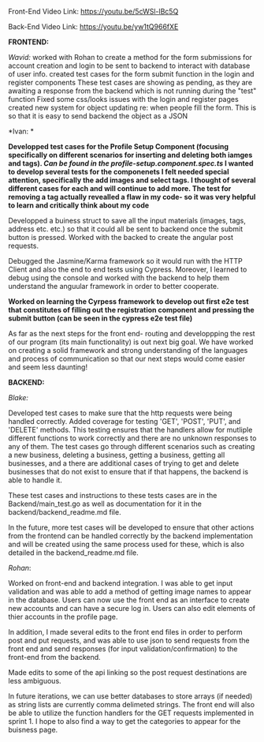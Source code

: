 Front-End Video Link: https://youtu.be/5cWSl-lBc5Q

Back-End Video Link: https://youtu.be/yw1tQ966fXE

****FRONTEND:****

*Wavid:*
  worked with Rohan to create a method for the form submissions for account creation and login to be sent to backend to interact with database of user info. 
  created test cases for the form submit function in the login and register components
    These test cases are showing as pending, as they are awaiting a response from the backend which is not running during the "test" function
   Fixed some css/looks issues with the login and register pages
   created new system for object updating re: when people fill the form. This is so that it is easy to send backend the object as a JSON

*Ivan: *

  **Developped test cases for the Profile Setup Component (focusing specifically on different scenarios for inserting and deleting both iamges and tags). *Can be found in the profile-setup.component.spec.ts* I wanted to develop several tests for the componenets I felt needed special attention, specifically the add images and select tags. I thought of several different cases for each and will continue to add more. The test for removing a tag actually revealled a flaw in my code- so it was very helpful to learn and critically think about my code**
  
  Developped a buiness struct to save all the input materials (images, tags, address etc. etc.) so that it could all be sent to backend once the submit button is pressed. Worked with the backed to create the angular post requests.
  
  Debugged the Jasmine/Karma framework so it would run with the HTTP Client and also the end to end tests using Cypress. Moreover, I learned to debug using the console and worked with the backend to help them understand the anguular framework in order to better cooperate.
  
  **Worked on learning the Cyrpess framework to develop out first e2e test that constitutes of filling out the registration component and pressing the submit button (can be seen in the cypress e2e test file)**
  
As far as the next steps for the front end- routing and developpping the rest of our program (its main functionality) is out next big goal. We have worked on creating a solid framework and strong understanding of the languages and process of communication so that our next steps would come easier and seem less daunting!

****BACKEND:****


*Blake:*


  Developed test cases to make sure that the http requests were being handled correctly. Added coverage for testing 'GET', 'POST', 'PUT', and 'DELETE' methods. This testing ensures that the handlers allow for mutliple different functions to work correctly and there are no unknown responses to any of them. The test cases go through different scenarios such as creating a new business, deleting a business, getting a business, getting all businesses, and a there are additional cases of trying to get and delete businesses that do not exist to ensure that if that happens, the backend is able to handle it. 
  
  These test cases and instructions to these tests cases are in the Backend/main_test.go as well as documentation for it in the backend/backend_readme.md file. 
  
  In the future, more test cases will be developed to ensure that other actions from the frontend can be handled correctly by the backend implementation and will be created using the same process used for these, which is also detailed in the backend_readme.md file.
  
*Rohan*: 


Worked on front-end and backend integration. I was able to get input validation and was able to add a method of getting image names to appear in the database. Users can now use the front end as an interface to create new accounts and can have a secure log in. Users can also edit elements of thier accounts in the profile page. 

In addition, I made several edits to the front end files in order to perform post and put requests, and was able to use json to send requests from the front end and send responses (for input validation/confirmation) to the front-end from the backend. 

Made edits to some of the api linking so the post request destinations are less ambiguous. 

In future iterations, we can use better databases to store arrays (if needed) as string lists are currently comma delimeted strings. The front end will also be able to utilize the function handlers for the GET requests implemented in sprint 1. I hope to also find a way to get the categories to appear for the buisness page. 



  

